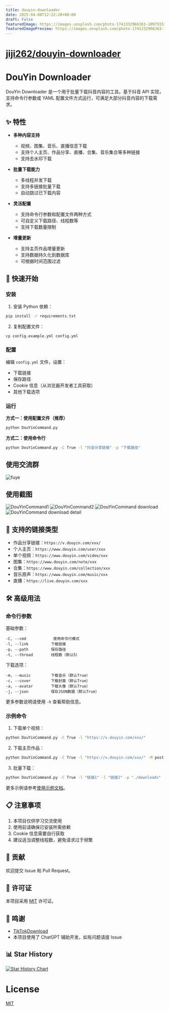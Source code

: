 ```yaml
---
title: douyin-downloader
date: 2025-04-08T12:22:20+08:00
draft: False
featuredImage: https://images.unsplash.com/photo-1741332966363-10975551d0f9?ixid=M3w0NjAwMjJ8MHwxfHJhbmRvbXx8fHx8fHx8fDE3NDQwODYwNDV8&ixlib=rb-4.0.3
featuredImagePreview: https://images.unsplash.com/photo-1741332966363-10975551d0f9?ixid=M3w0NjAwMjJ8MHwxfHJhbmRvbXx8fHx8fHx8fDE3NDQwODYwNDV8&ixlib=rb-4.0.3
---
```


# [jiji262/douyin-downloader](https://github.com/jiji262/douyin-downloader)

# DouYin Downloader

DouYin Downloader 是一个用于批量下载抖音内容的工具。基于抖音 API 实现，支持命令行参数或 YAML 配置文件方式运行，可满足大部分抖音内容的下载需求。

## ✨ 特性

- **多种内容支持**
  - 视频、图集、音乐、直播信息下载
  - 支持个人主页、作品分享、直播、合集、音乐集合等多种链接
  - 支持去水印下载
  
- **批量下载能力**
  - 多线程并发下载
  - 支持多链接批量下载
  - 自动跳过已下载内容
  
- **灵活配置**
  - 支持命令行参数和配置文件两种方式
  - 可自定义下载路径、线程数等
  - 支持下载数量限制
  
- **增量更新**
  - 支持主页作品增量更新
  - 支持数据持久化到数据库
  - 可根据时间范围过滤

## 🚀 快速开始

### 安装

1. 安装 Python 依赖：
```bash
pip install -r requirements.txt
```

2. 复制配置文件：
```bash
cp config.example.yml config.yml
```

### 配置

编辑 `config.yml` 文件，设置：
- 下载链接
- 保存路径
- Cookie 信息（从浏览器开发者工具获取）
- 其他下载选项

### 运行

**方式一：使用配置文件（推荐）**
```bash
python DouYinCommand.py
```

**方式二：使用命令行**
```bash
python DouYinCommand.py -C True -l "抖音分享链接" -p "下载路径"
```

## 使用交流群

![fuye](img/fuye.png)

## 使用截图

![DouYinCommand1](img/DouYinCommand1.png)
![DouYinCommand2](img/DouYinCommand2.png)
![DouYinCommand download](img/DouYinCommanddownload.jpg)
![DouYinCommand download detail](img/DouYinCommanddownloaddetail.jpg)

## 📝 支持的链接类型

- 作品分享链接：`https://v.douyin.com/xxx/`
- 个人主页：`https://www.douyin.com/user/xxx`
- 单个视频：`https://www.douyin.com/video/xxx`
- 图集：`https://www.douyin.com/note/xxx`
- 合集：`https://www.douyin.com/collection/xxx`
- 音乐原声：`https://www.douyin.com/music/xxx`
- 直播：`https://live.douyin.com/xxx`

## 🛠️ 高级用法

### 命令行参数

基础参数：
```
-C, --cmd            使用命令行模式
-l, --link          下载链接
-p, --path          保存路径
-t, --thread        线程数（默认5）
```

下载选项：
```
-m, --music         下载音乐（默认True）
-c, --cover         下载封面（默认True）
-a, --avatar        下载头像（默认True）
-j, --json          保存JSON数据（默认True）
```

更多参数说明请使用 `-h` 查看帮助信息。

### 示例命令

1. 下载单个视频：
```bash
python DouYinCommand.py -C True -l "https://v.douyin.com/xxx/"
```

2. 下载主页作品：
```bash
python DouYinCommand.py -C True -l "https://v.douyin.com/xxx/" -M post
```

3. 批量下载：
```bash
python DouYinCommand.py -C True -l "链接1" -l "链接2" -p "./downloads"
```

更多示例请参考[使用示例文档](docs/examples.md)。

## 📋 注意事项

1. 本项目仅供学习交流使用
2. 使用前请确保已安装所需依赖
3. Cookie 信息需要自行获取
4. 建议适当调整线程数，避免请求过于频繁

## 🤝 贡献

欢迎提交 Issue 和 Pull Request。

## 📜 许可证

本项目采用 [MIT](LICENSE) 许可证。

## 🙏 鸣谢

- [TikTokDownload](https://github.com/Johnserf-Seed/TikTokDownload)
- 本项目使用了 ChatGPT 辅助开发，如有问题请提 Issue

## 📊 Star History

[![Star History Chart](https://api.star-history.com/svg?repos=jiji262/douyin-downloader&type=Date)](https://star-history.com/#jiji262/douyin-downloader&Date)




# License

[MIT](https://opensource.org/licenses/MIT) 

